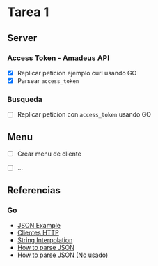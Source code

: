 # Tarea 1



## Server
### Access Token - Amadeus API
- [x] Replicar peticion ejemplo curl usando GO
- [x] Parsear `access_token`
### Busqueda
- [ ] Replicar peticion con `access_token` usando GO


## Menu
- [ ] Crear menu de cliente

- [ ] ...

## Referencias

### Go
- [JSON Example](https://gobyexample.com/json)
- [Clientes HTTP](https://apuntes.de/golang/clientes-http-uso-del-http-client/#gsc.tab=0)
- [String Interpolation](https://marketsplash.com/tutorials/go/golang-string-interpolation/)
- [How to parse JSON](https://blog.hackajob.com/how-to-parse-json-from-apis-in-golang/)
- [How to parse JSON (No usado)](https://dev.to/billylkc/parse-json-api-response-in-go-10ng)
